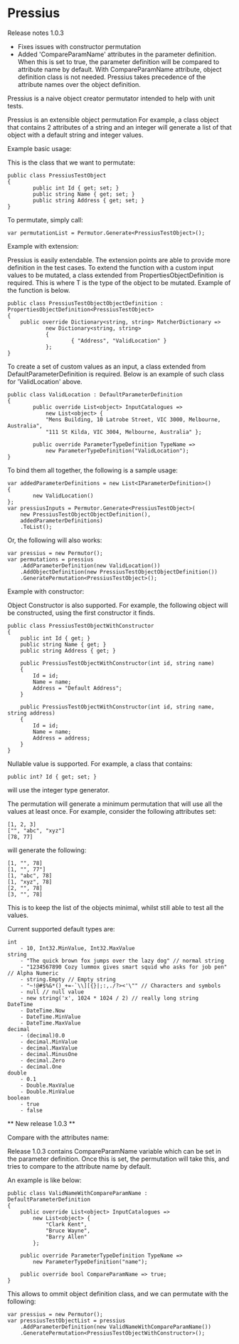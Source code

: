 # Pressius
Release notes 1.0.3
- Fixes issues with constructor permutation
- Added 'CompareParamName' attributes in the parameter definition. When this is set to true, the parameter definition will be compared to attribute name by default. 
With CompareParamName attribute, object definition class is not needed. Pressius takes precedence of the attribute names over the object definition.

Pressius is a naive object creator permutator intended to help with unit tests.

Pressius is an extensible object permutation
For example, a class object that contains 2 attributes of a string and an integer
will generate a list of that object with a default string and integer values.

Example basic usage:

This is the class that we want to permutate:

	public class PressiusTestObject
	{
			public int Id { get; set; }
			public string Name { get; set; }
			public string Address { get; set; }
	}

To permutate, simply call:

	var permutationList = Permutor.Generate<PressiusTestObject>();

Example with extension:
	
Pressius is easily extendable. The extension points are able to provide more definition in the test cases.
To extend the function with a custom input values to be mutated, a class extended from PropertiesObjectDefinition<T> is required.
This is where T is the type of the object to be mutated. Example of the function is below.

	public class PressiusTestObjectObjectDefinition : PropertiesObjectDefinition<PressiusTestObject>
	{
  		public override Dictionary<string, string> MatcherDictionary =>
        		new Dictionary<string, string>
        		{
            			{ "Address", "ValidLocation" }
        		};
	}

To create a set of custom values as an input, a class extended from DefaultParameterDefinition is required.
Below is an example of such class for 'ValidLocation' above.

	public class ValidLocation : DefaultParameterDefinition
	{
    		public override List<object> InputCatalogues =>
        		new List<object> {
           		"Mens Building, 10 Latrobe Street, VIC 3000, Melbourne, Australia",
           		"111 St Kilda, VIC 3004, Melbourne, Australia" };

    		public override ParameterTypeDefinition TypeName =>
        		new ParameterTypeDefinition("ValidLocation");
	}

To bind them all together, the following is a sample usage:
	
	var addedParameterDefinitions = new List<IParameterDefinition>()
	{
    		new ValidLocation()
	};
	var pressiusInputs = Permutor.Generate<PressiusTestObject>(
		new PressiusTestObjectObjectDefinition(),
		addedParameterDefinitions)
		.ToList();
	
Or, the following will also works:

	var pressius = new Permutor();
	var permutations = pressius
   		.AddParameterDefinition(new ValidLocation())
   		.AddObjectDefinition(new PressiusTestObjectObjectDefinition())
   		.GeneratePermutation<PressiusTestObject>();
		
Example with constructor:		

Object Constructor is also supported.
For example, the following object will be constructed, using the first constructor it finds.

	public class PressiusTestObjectWithConstructor
	{
		public int Id { get; }
		public string Name { get; }
		public string Address { get; }

		public PressiusTestObjectWithConstructor(int id, string name)
		{
			Id = id;
			Name = name;
			Address = "Default Address";
		}

		public PressiusTestObjectWithConstructor(int id, string name, string address)
		{
			Id = id;
			Name = name;
			Address = address;
		}
	}
	
Nullable value is supported. For example, a class that contains:

	public int? Id { get; set; }

will use the integer type generator.

The permutation will generate a minimum permutation that will use all the values at least once.
For example, consider the following attributes set:

	[1, 2, 3]
	["", "abc", "xyz"]
	[78, 77]

will generate the following:

	[1, "", 78]
	[1, "", 77"]
	[1, "abc", 78]
	[1, "xyz", 78]
	[2, "", 78]
	[3, "", 78]

This is to keep the list of the objects minimal, whilst still able to test all the values.

Current supported default types are:

	int 
		- 10, Int32.MinValue, Int32.MaxValue
	string 
		- "The quick brown fox jumps over the lazy dog" // normal string
		- "1234567890 Cozy lummox gives smart squid who asks for job pen" // Alpha Numeric
		- string.Empty // Empty string
		- "~!@#$%&*()_+=-`\\][{}|;:,./?><'\"" // Characters and symbols
		- null // null value
		- new string('x', 1024 * 1024 / 2) // really long string
	DateTime
		- DateTime.Now
		- DateTime.MinValue
		- DateTime.MaxValue
	decimal
		- (decimal)0.0
		- decimal.MinValue
		- decimal.MaxValue
		- decimal.MinusOne
		- decimal.Zero
		- decimal.One
	double
		- 0.1
		- Double.MaxValue
		- Double.MinValue
	boolean
		- true
		- false
		
** New release 1.0.3 **

Compare with the attributes name:

Release 1.0.3 contains CompareParamName variable which can be set in the parameter definition.
Once this is set, the permutation will take this, and tries to compare to the attribute name by default.

An example is like below:

    public class ValidNameWithCompareParamName : DefaultParameterDefinition
    {
        public override List<object> InputCatalogues =>
            new List<object> {
                "Clark Kent",
                "Bruce Wayne",
                "Barry Allen"
            };

        public override ParameterTypeDefinition TypeName =>
            new ParameterTypeDefinition("name");

        public override bool CompareParamName => true;
    }
	
This allows to ommit object definition class, and we can permutate with the following:

	var pressius = new Permutor();
	var pressiusTestObjectList = pressius
		.AddParameterDefinition(new ValidNameWithCompareParamName())
		.GeneratePermutation<PressiusTestObjectWithConstructor>();
